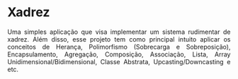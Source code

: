 # Xadrez
<p align="justify">Uma simples aplicação que visa implementar um sistema rudimentar de xadrez. Além disso, esse projeto tem como principal intuito aplicar os conceitos de Herança, Polimorfismo (Sobrecarga e Sobreposição), Encapsulamento, Agregação, Composição, Associação, Lista, Array Unidimensional/Bidimensional, Classe Abstrata, Upcasting/Downcasting e etc.</p>
